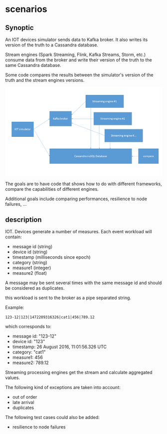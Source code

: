# scenarios

## Synoptic

An IOT devices simulator sends data to Kafka broker. It also writes its version of the truth to a Cassandra database. 

Stream engines (Spark Streaming, Flink, Kafka Streams, Storm, etc.) consume data from the broker and write their version of the truth to the same Cassandra database.

Some code compares the results between the simulator's version of the truth and the stream engines versions.  

![](diagrams/arc1.png)

The goals are to have code that shows how to do with different frameworks, compare the capabilities of different engines.

Additional goals include comparing performances, resilience to node failures, ...

## description 

IOT. Devices generate a number of measures. Each event workload will contain: 
- message id (string)
- device id (string)
- timestamp (milliseconds since epoch)
- category (string)
- measure1 (integer)
- measure2 (float)

A message may be sent several times with the same message id and should be considered as duplicates. 

this workload is sent to the broker as a pipe separated string. 

Example: 
```
123-12|123|1472209316326|cat1|456|789.12
```

which corresponds to:
- message id: "123-12"
- device id: "123"
- timestamp: 26 August 2016, 11:01:56.326 UTC
- category: "cat1"
- measure1: 456
- measure2: 789.12

Streaming processing engines get the stream and calculate aggregated values.

The following kind of exceptions are taken into account: 
- out of order
- late arrival
- duplicates

The following test cases could also be added: 
- resilience to node failures

